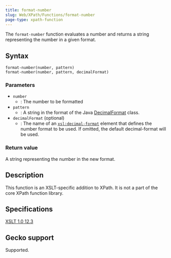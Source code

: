 ```yaml
---
title: format-number
slug: Web/XPath/Functions/format-number
page-type: xpath-function
---
```




The `format-number` function evaluates a number and returns a string representing the number in a given format.

## Syntax

```plain
format-number(number, pattern)
format-number(number, pattern, decimalFormat)
```

### Parameters

- `number`
  - : The number to be formatted
- `pattern`
  - : A string in the format of the Java [DecimalFormat](https://docs.oracle.com/javase/8/docs/api/java/text/DecimalFormat.html) class.
- `decimalFormat` (optional)
  - : The name of an [`xsl:decimal-format`](/Web/XSLT/Element/decimal-format) element that defines the number format to be used. If omitted, the default decimal-format will be used.

### Return value

A string representing the number in the new format.

## Description

This function is an XSLT-specific addition to XPath. It is not a part of the core XPath function library.

## Specifications

[XSLT 1.0 12.3](https://www.w3.org/TR/1999/REC-xslt-19991116/#function-format-number)

## Gecko support

Supported.
